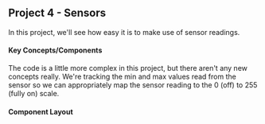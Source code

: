## Project 4 - Sensors

In this project, we'll see how easy it is to make use of sensor readings.

#### Key Concepts/Components

The code is a little more complex in this project, but there aren't any new concepts really. We're tracking the min and max values read from the sensor so we can appropriately map the sensor reading to the 0 (off) to 255 (fully on) scale.

#### Component Layout
